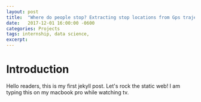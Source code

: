 ```yaml
---
layout: post
title:  "Where do people stop? Extracting stop locations from Gps trajectories"
date:   2017-12-01 16:00:00 -0600
categories: Projects
tags: internship, data science, 
excerpt:  
---
```

# Introduction

Hello readers, this is my first jekyll post. Let's rock the static web! I am typing this on my macbook pro while watching tv.